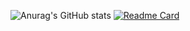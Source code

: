 ![Anurag's GitHub stats](https://github-readme-stats.vercel.app/api?username=mendako1015&show_icons=true&theme=cobalt)
[![Readme Card](https://github-readme-stats.vercel.app/api/pin/?username=mendako1015&repo=Tako-library&theme=cobalt)](https://github.com/mendako1015/Tako-library)
